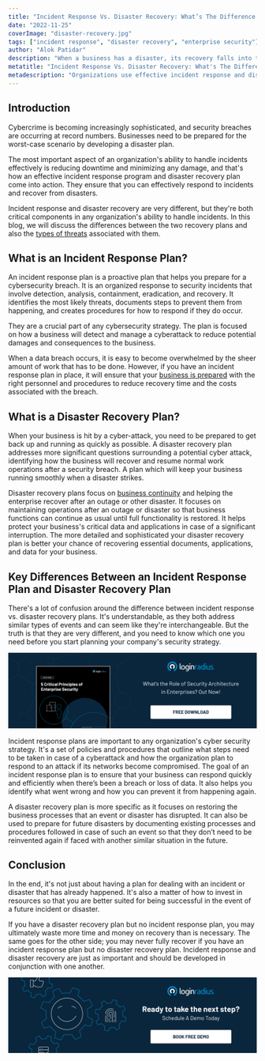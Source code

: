 ```yaml
---
title: "Incident Response Vs. Disaster Recovery: What’s The Difference and Which Do You Need?"
date: "2022-11-25"
coverImage: "disaster-recovery.jpg"
tags: ["incident response", "disaster recovery", "enterprise security"]
author: "Alok Patidar"
description: "When a business has a disaster, its recovery falls into two categories: incident response and disaster recovery. This blog offers an overview of the most important aspects of each, as well as the reasons you might choose one over the other."
metatitle: "Incident Response Vs. Disaster Recovery: What's The Difference?"
metadescription: "Organizations use effective incident response and disaster recovery plans to reduce downtime, minimize damage, and streamline the process of handling incidents."
---
```


## Introduction

Cybercrime is becoming increasingly sophisticated, and security breaches are occurring at record numbers. Businesses need to be prepared for the worst-case scenario by developing a disaster plan.

The most important aspect of an organization's ability to handle incidents effectively is reducing downtime and minimizing any damage, and that's how an effective incident response program and disaster recovery plan come into action. They ensure that you can effectively respond to incidents and recover from disasters. 

Incident response and disaster recovery are very different, but they're both critical components in any organization's ability to handle incidents. In this blog, we will discuss the differences between the two recovery plans and also the [types of threats](https://blog.loginradius.com/identity/data-breaches-common-mistakes/) associated with them. 


## What is an Incident Response Plan?

An incident response plan is a proactive plan that helps you prepare for a cybersecurity breach. It is an organized response to security incidents that involve detection, analysis, containment, eradication, and recovery. It identifies the most likely threats, documents steps to prevent them from happening, and creates procedures for how to respond if they do occur. 

They are a crucial part of any cybersecurity strategy. The plan is focused on how a business will detect and manage a cyberattack to reduce potential damages and consequences to the business.

When a data breach occurs, it is easy to become overwhelmed by the sheer amount of work that has to be done. However, if you have an incident response plan in place, it will ensure that your [business is prepared](https://blog.loginradius.com/identity/5-ways-to-handle-a-data-breach/) with the right personnel and procedures to reduce recovery time and the costs associated with the breach.


## What is a Disaster Recovery Plan?

When your business is hit by a cyber-attack, you need to be prepared to get back up and running as quickly as possible. A disaster recovery plan addresses more significant questions surrounding a potential cyber attack, identifying how the business will recover and resume normal work operations after a security breach. A plan which will keep your business running smoothly when a disaster strikes. 

Disaster recovery plans focus on [business continuity](https://blog.loginradius.com/identity/best-practices-business-resilience/) and helping the enterprise recover after an outage or other disaster. It focuses on maintaining operations after an outage or disaster so that business functions can continue as usual until full functionality is restored. It helps protect your business's critical data and applications in case of a significant interruption. The more detailed and sophisticated your disaster recovery plan is better your chance of recovering essential documents, applications, and data for your business. 


## Key Differences Between an Incident Response Plan and Disaster Recovery Plan

There's a lot of confusion around the difference between incident response vs. disaster recovery plans. It's understandable, as they both address similar types of events and can seem like they're interchangeable. But the truth is that they are very different, and you need to know which one you need before you start planning your company's security strategy.

[![enterprise-security](enterprise-security.png)](https://www.loginradius.com/resource/principles-of-enterprise-security/)

Incident response plans are important to any organization's cyber security strategy. It's a set of policies and procedures that outline what steps need to be taken in case of a cyberattack and how the organization plan to respond to an attack if its networks become compromised. The goal of an incident response plan is to ensure that your business can respond quickly and efficiently when there’s been a breach or loss of data. It also helps you identify what went wrong and how you can prevent it from happening again.

A disaster recovery plan is more specific as it focuses on restoring the business processes that an event or disaster has disrupted. It can also be used to prepare for future disasters by documenting existing processes and procedures followed in case of such an event so that they don’t need to be reinvented again if faced with another similar situation in the future. 


## Conclusion

In the end, it's not just about having a plan for dealing with an incident or disaster that has already happened. It's also a matter of how to invest in resources so that you are better suited for being successful in the event of a future incident or disaster. 

If you have a disaster recovery plan but no incident response plan, you may ultimately waste more time and money on recovery than is necessary. The same goes for the other side; you may never fully recover if you have an incident response plan but no disaster recovery plan. Incident response and disaster recovery are just as important and should be developed in conjunction with one another.



[![book-a-demo-loginradius-banner](../../assets/book-a-demo-loginradius.png)](https://www.loginradius.com/book-a-demo/)